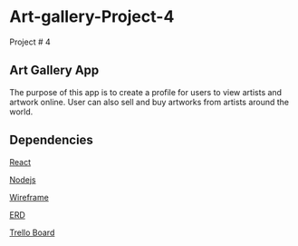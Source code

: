 # Art-gallery-Project-4
Project # 4

## Art Gallery App
The purpose of this app is to create a profile for users to view artists and
artwork online.  User can also sell and buy artworks from artists around the world.

## Dependencies
[React](https://reactjs.org/)

[Nodejs](https://nodejs.org/)

[Wireframe](https://user-images.githubusercontent.com/46980815/63187173-3a41de00-c02c-11e9-84a9-079a00f931fb.jpg)

[ERD](https://user-images.githubusercontent.com/46980815/63193026-6ebc9680-c03a-11e9-9ecb-83624ca48915.jpg)





[Trello Board](https://trello.com/b/4ngI3hPk/project-4-art-app)
